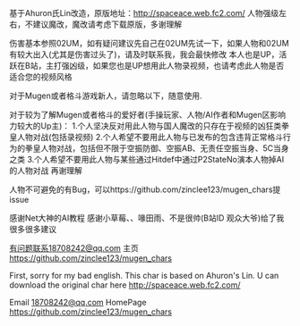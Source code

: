 基于Ahuron氏Lin改造，原版地址：http://spaceace.web.fc2.com/
人物强级左右，不建议魔改，魔改请考虑下载原版，多谢理解

伤害基本参照02UM，如有疑问建议先自己在02UM先试一下，如果人物和02UM有较大出入(尤其是伤害过头了)，请及时联系我，我会最快修改
本人也是UP，活跃在B站，主打强凶级，如果您也是UP想用此人物录视频，也请考虑此人物是否适合您的视频风格

对于Mugen或者格斗游戏新人，请忽略以下，随意使用.

对于较为了解Mugen或者格斗的爱好者(手操玩家、人物/AI作者和Mugen区影响力较大的Up主)：
1.个人坚决反对用此人物与国人魔改的只存在于视频的凶狂类拳皇人物对战(包括录视频)
2.个人希望不要用此人物与已发布的包含违背正常格斗行为的拳皇人物对战，包括但不限于空振防御、空振AB、无责任空振当身、5C当身之类
3.个人希望不要用此人物与某些通过Hitdef中通过P2StateNo演本人物掉AI的人物对战
再谢理解

人物不可避免的有Bug，可以https://github.com/zinclee123/mugen_chars提issue

感谢Net大神的AI教程
感谢小草莓、、喙田雨、不是很帅(B站ID 观众大爷)给了我很多很多建议

有问题联系18708242@qq.com
主页 https://github.com/zinclee123/mugen_chars

First, sorry for my bad english.
This char is based on Ahuron's Lin. U can download the original char here http://spaceace.web.fc2.com/

Email 18708242@qq.com
HomePage https://github.com/zinclee123/mugen_chars